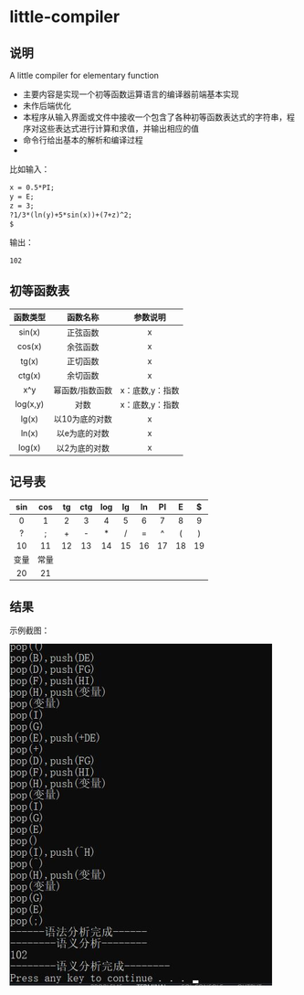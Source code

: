 # little-compiler

## 说明

A little compiler for elementary function

+ 主要内容是实现一个初等函数运算语言的编译器前端基本实现
+ 未作后端优化
+ 本程序从输入界面或文件中接收一个包含了各种初等函数表达式的字符串，程序对这些表达式进行计算和求值，并输出相应的值
+ 命令行给出基本的解析和编译过程
+ 

比如输入：
```
x = 0.5*PI;
y = E;
z = 3;
?1/3*(ln(y)+5*sin(x))+(7+z)^2;
$
```
输出：

```
102
```


## 初等函数表

函数类型 | 函数名称 | 参数说明 |
:-:     | :-:     |  :-:    |
sin(x) | 正弦函数 | x | 
cos(x) | 余弦函数 | x |
tg(x)  | 正切函数 | x |
ctg(x) | 余切函数 | x |
x^y    | 幂函数/指数函数 |x：底数,y：指数 |
log(x,y) | 对数 | x：底数,y：指数
lg(x) | 以10为底的对数 | x |
ln(x) | 以e为底的对数 | x |
log(x) | 以2为底的对数 | x |

## 记号表

sin	|cos|tg	|ctg|log|lg	|ln	|PI	|E	|$
:-: | :-:|:-:|:-: | :-:|:-:|:-: | :-:|:-:|:-: |
0	|1	|2	|3	|4	|5	|6	|7	|8	|9
?	|;	|+	|-	|*	|/	|=	|^	|(	|)
10	|11	|12	|13	|14	|15	|16	|17	|18	|19
变量|常量								
20	|21								

## 结果

示例截图：

![结果](./pic/result.jpg)
